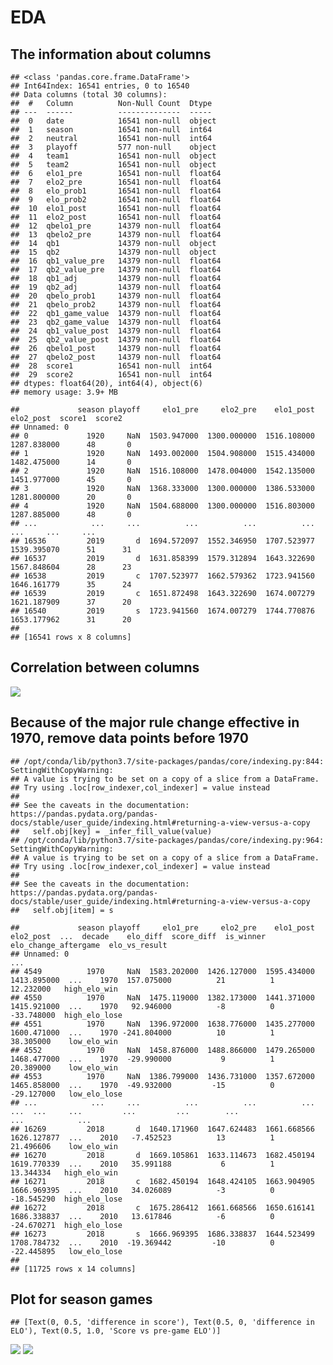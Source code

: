 EDA
================

## The information about columns

    ## <class 'pandas.core.frame.DataFrame'>
    ## Int64Index: 16541 entries, 0 to 16540
    ## Data columns (total 30 columns):
    ##  #   Column          Non-Null Count  Dtype  
    ## ---  ------          --------------  -----  
    ##  0   date            16541 non-null  object 
    ##  1   season          16541 non-null  int64  
    ##  2   neutral         16541 non-null  int64  
    ##  3   playoff         577 non-null    object 
    ##  4   team1           16541 non-null  object 
    ##  5   team2           16541 non-null  object 
    ##  6   elo1_pre        16541 non-null  float64
    ##  7   elo2_pre        16541 non-null  float64
    ##  8   elo_prob1       16541 non-null  float64
    ##  9   elo_prob2       16541 non-null  float64
    ##  10  elo1_post       16541 non-null  float64
    ##  11  elo2_post       16541 non-null  float64
    ##  12  qbelo1_pre      14379 non-null  float64
    ##  13  qbelo2_pre      14379 non-null  float64
    ##  14  qb1             14379 non-null  object 
    ##  15  qb2             14379 non-null  object 
    ##  16  qb1_value_pre   14379 non-null  float64
    ##  17  qb2_value_pre   14379 non-null  float64
    ##  18  qb1_adj         14379 non-null  float64
    ##  19  qb2_adj         14379 non-null  float64
    ##  20  qbelo_prob1     14379 non-null  float64
    ##  21  qbelo_prob2     14379 non-null  float64
    ##  22  qb1_game_value  14379 non-null  float64
    ##  23  qb2_game_value  14379 non-null  float64
    ##  24  qb1_value_post  14379 non-null  float64
    ##  25  qb2_value_post  14379 non-null  float64
    ##  26  qbelo1_post     14379 non-null  float64
    ##  27  qbelo2_post     14379 non-null  float64
    ##  28  score1          16541 non-null  int64  
    ##  29  score2          16541 non-null  int64  
    ## dtypes: float64(20), int64(4), object(6)
    ## memory usage: 3.9+ MB

    ##             season playoff     elo1_pre     elo2_pre    elo1_post    elo2_post  score1  score2
    ## Unnamed: 0                                                                                    
    ## 0             1920     NaN  1503.947000  1300.000000  1516.108000  1287.838000      48       0
    ## 1             1920     NaN  1493.002000  1504.908000  1515.434000  1482.475000      14       0
    ## 2             1920     NaN  1516.108000  1478.004000  1542.135000  1451.977000      45       0
    ## 3             1920     NaN  1368.333000  1300.000000  1386.533000  1281.800000      20       0
    ## 4             1920     NaN  1504.688000  1300.000000  1516.803000  1287.885000      48       0
    ## ...            ...     ...          ...          ...          ...          ...     ...     ...
    ## 16536         2019       d  1694.572097  1552.346950  1707.523977  1539.395070      51      31
    ## 16537         2019       d  1631.858399  1579.312894  1643.322690  1567.848604      28      23
    ## 16538         2019       c  1707.523977  1662.579362  1723.941560  1646.161779      35      24
    ## 16539         2019       c  1651.872498  1643.322690  1674.007279  1621.187909      37      20
    ## 16540         2019       s  1723.941560  1674.007279  1744.770876  1653.177962      31      20
    ## 
    ## [16541 rows x 8 columns]

## Correlation between columns

![](/mnt/doc/EDA/EDA_milestone3_files/figure-gfm/correlation%20heatmap-1.png)<!-- -->

## Because of the major rule change effective in 1970, remove data points before 1970

    ## /opt/conda/lib/python3.7/site-packages/pandas/core/indexing.py:844: SettingWithCopyWarning: 
    ## A value is trying to be set on a copy of a slice from a DataFrame.
    ## Try using .loc[row_indexer,col_indexer] = value instead
    ## 
    ## See the caveats in the documentation: https://pandas.pydata.org/pandas-docs/stable/user_guide/indexing.html#returning-a-view-versus-a-copy
    ##   self.obj[key] = _infer_fill_value(value)
    ## /opt/conda/lib/python3.7/site-packages/pandas/core/indexing.py:964: SettingWithCopyWarning: 
    ## A value is trying to be set on a copy of a slice from a DataFrame.
    ## Try using .loc[row_indexer,col_indexer] = value instead
    ## 
    ## See the caveats in the documentation: https://pandas.pydata.org/pandas-docs/stable/user_guide/indexing.html#returning-a-view-versus-a-copy
    ##   self.obj[item] = s

    ##             season playoff     elo1_pre     elo2_pre    elo1_post    elo2_post  ...  decade    elo_diff  score_diff  is_winner  elo_change_aftergame  elo_vs_result
    ## Unnamed: 0                                                                      ...                                                                                
    ## 4549          1970     NaN  1583.202000  1426.127000  1595.434000  1413.895000  ...    1970  157.075000          21          1             12.232000   high_elo_win
    ## 4550          1970     NaN  1475.119000  1382.173000  1441.371000  1415.921000  ...    1970   92.946000          -8          0            -33.748000  high_elo_lose
    ## 4551          1970     NaN  1396.972000  1638.776000  1435.277000  1600.471000  ...    1970 -241.804000          10          1             38.305000    low_elo_win
    ## 4552          1970     NaN  1458.876000  1488.866000  1479.265000  1468.477000  ...    1970  -29.990000           9          1             20.389000    low_elo_win
    ## 4553          1970     NaN  1386.799000  1436.731000  1357.672000  1465.858000  ...    1970  -49.932000         -15          0            -29.127000   low_elo_lose
    ## ...            ...     ...          ...          ...          ...          ...  ...     ...         ...         ...        ...                   ...            ...
    ## 16269         2018       d  1640.171960  1647.624483  1661.668566  1626.127877  ...    2010   -7.452523          13          1             21.496606    low_elo_win
    ## 16270         2018       d  1669.105861  1633.114673  1682.450194  1619.770339  ...    2010   35.991188           6          1             13.344334   high_elo_win
    ## 16271         2018       c  1682.450194  1648.424105  1663.904905  1666.969395  ...    2010   34.026089          -3          0            -18.545290  high_elo_lose
    ## 16272         2018       c  1675.286412  1661.668566  1650.616141  1686.338837  ...    2010   13.617846          -6          0            -24.670271  high_elo_lose
    ## 16273         2018       s  1666.969395  1686.338837  1644.523499  1708.784732  ...    2010  -19.369442         -10          0            -22.445895   low_elo_lose
    ## 
    ## [11725 rows x 14 columns]

## Plot for season games

    ## [Text(0, 0.5, 'difference in score'), Text(0.5, 0, 'difference in ELO'), Text(0.5, 1.0, 'Score vs pre-game ELO')]

![](/mnt/doc/EDA/EDA_milestone3_files/figure-gfm/plots-1.png)<!-- -->
![](/mnt/doc/EDA/EDA_milestone3_files/figure-gfm/plot-1.png)<!-- -->
